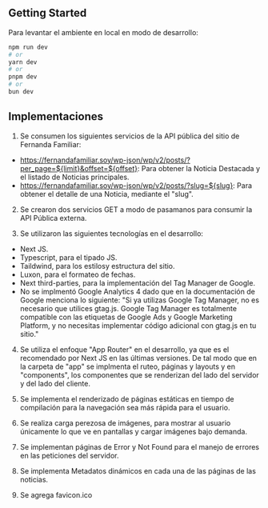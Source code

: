 ## Getting Started

Para levantar el ambiente en local en modo de desarrollo:

```bash
npm run dev
# or
yarn dev
# or
pnpm dev
# or
bun dev
```

## Implementaciones

1. Se consumen los siguientes servicios de la API pública del sitio de Fernanda Familiar:
  - https://fernandafamiliar.soy/wp-json/wp/v2/posts/?per_page=${limit}&offset=${offset}: Para obtener la Noticia Destacada y el listado de Noticias principales.
  - https://fernandafamiliar.soy/wp-json/wp/v2/posts/?slug=${slug}: Para obtener el detalle de una Noticia, mediante el "slug".

2. Se crearon dos servicios GET a modo de pasamanos para consumir la API Pública externa.

3. Se utilizaron las siguientes tecnologías en el desarrollo:
  - Next JS.
  - Typescript, para el tipado JS.
  - Taildwind, para los estilosy estructura del sitio.
  - Luxon, para el formateo de fechas.
  - Next third-parties, para la implementación del Tag Manager de Google.
  - No se implmentó Google Analytics 4 dado que en la documentación de Google menciona lo siguiente: "Si ya utilizas Google Tag Manager, no es necesario que utilices gtag.js. Google Tag Manager es totalmente compatible con las etiquetas de Google Ads y Google Marketing Platform, y no necesitas implementar código adicional con gtag.js en tu sitio."

4. Se utiliza el enfoque "App Router" en el desarrollo, ya que es el recomendado por Next JS en las últimas versiones. De tal modo que en la carpeta de "app" se implmenta el ruteo, páginas y layouts y en "components", los componentes que se renderizan del lado del servidor y del lado del cliente.

5. Se implementa el renderizado de páginas estáticas en tiempo de compilación para la navegación sea más rápida para el usuario.

6. Se realiza carga perezosa de imágenes, para mostrar al usuario únicamente lo que ve en pantallas y cargar imágenes bajo demanda.

7. Se implementan páginas de Error y Not Found para el manejo de errores en las peticiones del servidor.

8. Se implementa Metadatos dinámicos en cada una de las páginas de las noticias.

9. Se agrega favicon.ico
